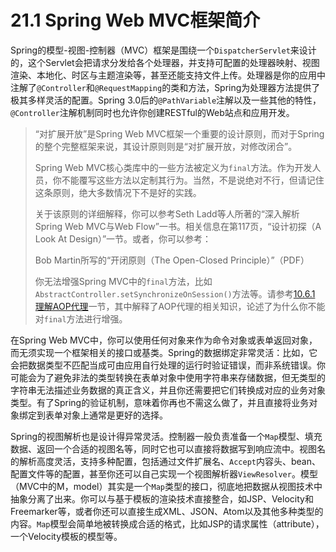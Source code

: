 # 21.1 Spring Web MVC框架简介

Spring的模型-视图-控制器（MVC）框架是围绕一个`DispatcherServlet`来设计的，这个Servlet会把请求分发给各个处理器，并支持可配置的处理器映射、视图渲染、本地化、时区与主题渲染等，甚至还能支持文件上传。处理器是你的应用中注解了`@Controller`和`@RequestMapping`的类和方法，Spring为处理器方法提供了极其多样灵活的配置。Spring 3.0后的`@PathVariable`注解以及一些其他的特性，`@Controller`注解机制同时也允许你创建RESTful的Web站点和应用开发。

> “对扩展开放”是Spring Web MVC框架一个重要的设计原则，而对于Spring的整个完整框架来说，其设计原则则是“对扩展开放，对修改闭合”。
>
> Spring Web MVC核心类库中的一些方法被定义为`final`方法。作为开发人员，你不能覆写这些方法以定制其行为。当然，不是说绝对不行，但请记住这条原则，绝大多数情况下不是好的实践。
>
> 关于该原则的详细解释，你可以参考Seth Ladd等人所著的“深入解析Spring Web MVC与Web Flow”一书。相关信息在第117页，“设计初探（A Look At Design）”一节。或者，你可以参考：
>
> Bob Martin所写的“开闭原则（The Open-Closed Principle）”（PDF）
>
> 你无法增强Spring MVC中的`final`方法，比如`AbstractController.setSynchronizeOnSession()`方法等。请参考[10.6.1 理解AOP代理](http://docs.spring.io/spring-framework/docs/4.2.4.RELEASE/spring-framework-reference/html/aop.html#aop-understanding-aop-proxies)一节，其中解释了AOP代理的相关知识，论述了为什么你不能对`final`方法进行增强。

在Spring Web MVC中，你可以使用任何对象来作为命令对象或表单返回对象，而无须实现一个框架相关的接口或基类。Spring的数据绑定非常灵活：比如，它会把数据类型不匹配当成可由应用自行处理的运行时验证错误，而非系统错误。你可能会为了避免非法的类型转换在表单对象中使用字符串来存储数据，但无类型的字符串无法描述业务数据的真正含义，并且你还需要把它们转换成对应的业务对象类型。有了Spring的验证机制，意味着你再也不需这么做了，并且直接将业务对象绑定到表单对象上通常是更好的选择。

Spring的视图解析也是设计得异常灵活。控制器一般负责准备一个`Map`模型、填充数据、返回一个合适的视图名等，同时它也可以直接将数据写到响应流中。视图名的解析高度灵活，支持多种配置，包括通过文件扩展名、`Accept`内容头、bean、配置文件等的配置，甚至你还可以自己实现一个视图解析器`ViewResolver`。模型（MVC中的M，model）其实是一个`Map`类型的接口，彻底地把数据从视图技术中抽象分离了出来。你可以与基于模板的渲染技术直接整合，如JSP、Velocity和Freemarker等，或者你还可以直接生成XML、JSON、Atom以及其他多种类型的内容。`Map`模型会简单地被转换成合适的格式，比如JSP的请求属性（attribute），一个Velocity模板的模型等。

